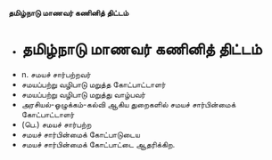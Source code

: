 **தமிழ்நாடு மாணவர் கணினித் திட்டம்**
- # தமிழ்நாடு மாணவர் கணினித் திட்டம்
- n. சமயச் சார்பற்றவர்
- சமயப்பற்று வழிபாடு மறுத்த கோட்பாட்டாளர்
- சமயப்பற்று வழிபாடு மறுத்து வாழ்பவர்
- அரசியல்-ஓழுக்கம்-கல்வி ஆகிய துறைகளில் சமயச் சார்பின்மைக் கோட்பாட்டாளர்
- (பெ.) சமயச் சார்பற்ற
- சமயச் சார்பின்மைக் கோட்பாடுடைய
- சமயச் சார்பின்மைக் கோட்பாட்டை ஆதரிக்கிற.

